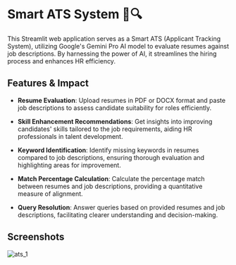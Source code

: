 # Smart ATS System 💼🔍

This Streamlit web application serves as a Smart ATS (Applicant Tracking System), utilizing Google's Gemini Pro AI model to evaluate resumes against job descriptions. By harnessing the power of AI, it streamlines the hiring process and enhances HR efficiency.

## Features & Impact

- **Resume Evaluation**: Upload resumes in PDF or DOCX format and paste job descriptions to assess candidate suitability for roles efficiently.

- **Skill Enhancement Recommendations**: Get insights into improving candidates' skills tailored to the job requirements, aiding HR professionals in talent development.

- **Keyword Identification**: Identify missing keywords in resumes compared to job descriptions, ensuring thorough evaluation and highlighting areas for improvement.

- **Match Percentage Calculation**: Calculate the percentage match between resumes and job descriptions, providing a quantitative measure of alignment.

- **Query Resolution**: Answer queries based on provided resumes and job descriptions, facilitating clearer understanding and decision-making.

## Screenshots

![ats_1](https://github.com/Parthiban-R-3997/Smart-ATS-System-Using-Google-Gemini/assets/26496805/eed50921-ef63-4158-9905-03bbf202d72e)



